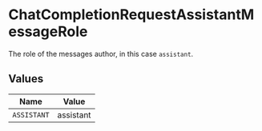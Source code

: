# ChatCompletionRequestAssistantMessageRole

The role of the messages author, in this case `assistant`.


## Values

| Name        | Value       |
| ----------- | ----------- |
| `ASSISTANT` | assistant   |